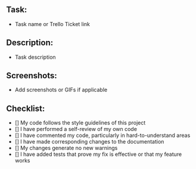 ## Task:

- Task name or Trello Ticket link

## Description:

- Task description

## Screenshots:

- Add screenshots or GIFs if applicable

## Checklist:

- [] My code follows the style guidelines of this project
- [] I have performed a self-review of my own code
- [] I have commented my code, particularly in hard-to-understand areas
- [] I have made corresponding changes to the documentation
- [] My changes generate no new warnings
- [] I have added tests that prove my fix is effective or that my feature works
